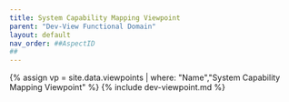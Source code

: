 ```yaml
---
title: System Capability Mapping Viewpoint
parent: "Dev-View Functional Domain"
layout: default
nav_order: ##AspectID
##
---
```

{% assign vp = site.data.viewpoints | where: "Name","System Capability Mapping Viewpoint" %}
{% include dev-viewpoint.md %}